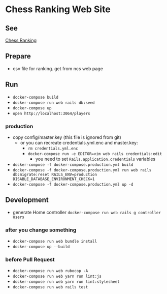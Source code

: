 # Chess Ranking Web Site

## See
[Chess Ranking](https://chess-ranking.stu345.com/players)

## Prepare
- csv file for ranking. get from ncs web page

## Run
- `docker-compose build`
- `docker-compose run web rails db:seed`
- `docker-compose up`
- `open http://localhost:3064/players`

### production
- copy config/master.key (this file is ignored from git)
    - or you can recreate credentials.yml.enc and master.key: 
        - `rm credentials.yml.enc`
        - `docker-compose run -e EDITOR=vim web rails credentials:edit`
            - you need to set `Rails.application.credentials` variables
- `docker-compose -f docker-compose.production.yml build`
- `docker-compose -f docker-compose.production.yml run web rails db:migrate:reset RAILS_ENV=production DISABLE_DATABASE_ENVIRONMENT_CHECK=1`
- `docker-compose -f docker-compose.production.yml up -d`

## Development
- generate Home controller `docker-compose run web rails g controller Users`

### after you change something
- `docker-compose run web bundle install`
- `docker-compose up --build`

### before Pull Request
- `docker-compose run web rubocop -A`
- `docker-compose run web yarn run lint:js`
- `docker-compose run web yarn run lint:stylesheet`
- `docker-compose run web rails test`
